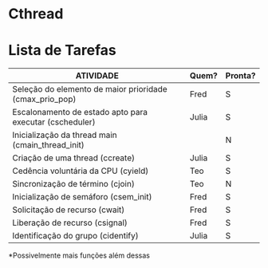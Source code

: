 # Cthread #

# Lista de Tarefas #

| ATIVIDADE                                               | Quem? | Pronta? |
| ------------------------------------------------------- | ----- | ------- | 
| Seleção do elemento de maior prioridade (cmax_prio_pop) | Fred  | S       | 
| Escalonamento de estado apto para executar (cscheduler) | Julia | S       | 
| Inicialização da thread main (cmain_thread_init)        |       | N       | 
| Criação de uma thread (ccreate)                         | Julia | S       |
| Cedência  voluntária  da  CPU (cyield)                  | Teo   | S       | 
| Sincronização  de  término (cjoin)                      | Teo   | N       | 
| Inicialização  de  semáforo (csem_init)                 | Fred  | S       | 
| Solicitação de  recurso (cwait)                         | Fred  | S       | 
| Liberação  de  recurso (csignal)                        | Fred  | S       | 
| Identificação do grupo (cidentify)                      | Julia | S       |

*Possivelmente mais funções além dessas
